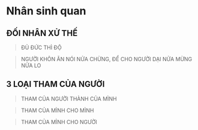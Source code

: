 # Nhân sinh quan

## ĐỐI NHÂN XỬ THẾ

> ĐỦ ĐỨC THÌ ĐỘ

> NGƯỜI KHÔN ĂN NÓI NỬA CHỪNG, ĐỂ CHO NGƯỜI DẠI NỬA MỪNG NỬA LO

## 3 LOẠI THAM CỦA NGƯỜI

> THAM CỦA NGƯỜI THÀNH CỦA MÌNH

> THAM CỦA MÌNH CHO MÌNH

> THAM CỦA MÌNH CHO NGƯỜI